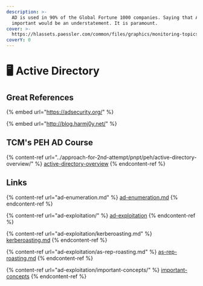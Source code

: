 ```yaml
---
description: >-
  AD is used in 90% of the Global Fortune 1000 companies. Saying that AD is
  important would be an understatement. It is paramount.
cover: >-
  https://hlassets.paessler.com/common/files/graphics/monitoring-topics/active-directory-monitoring.png
coverY: 0
---
```


# 🖥 Active Directory

## Great References

{% embed url="https://adsecurity.org/" %}

{% embed url="http://blog.harmj0y.net/" %}

## TCM's PEH AD Course

{% content-ref url="../approach-for-2nd-attempt/pnpt/peh/active-directory-overview/" %}
[active-directory-overview](../approach-for-2nd-attempt/pnpt/peh/active-directory-overview/)
{% endcontent-ref %}

## Links

{% content-ref url="ad-enumeration.md" %}
[ad-enumeration.md](ad-enumeration.md)
{% endcontent-ref %}

{% content-ref url="ad-exploitation/" %}
[ad-exploitation](ad-exploitation/)
{% endcontent-ref %}

{% content-ref url="ad-exploitation/kerberoasting.md" %}
[kerberoasting.md](ad-exploitation/kerberoasting.md)
{% endcontent-ref %}

{% content-ref url="ad-exploitation/as-rep-roasting.md" %}
[as-rep-roasting.md](ad-exploitation/as-rep-roasting.md)
{% endcontent-ref %}

{% content-ref url="ad-exploitation/important-concepts/" %}
[important-concepts](ad-exploitation/important-concepts/)
{% endcontent-ref %}
